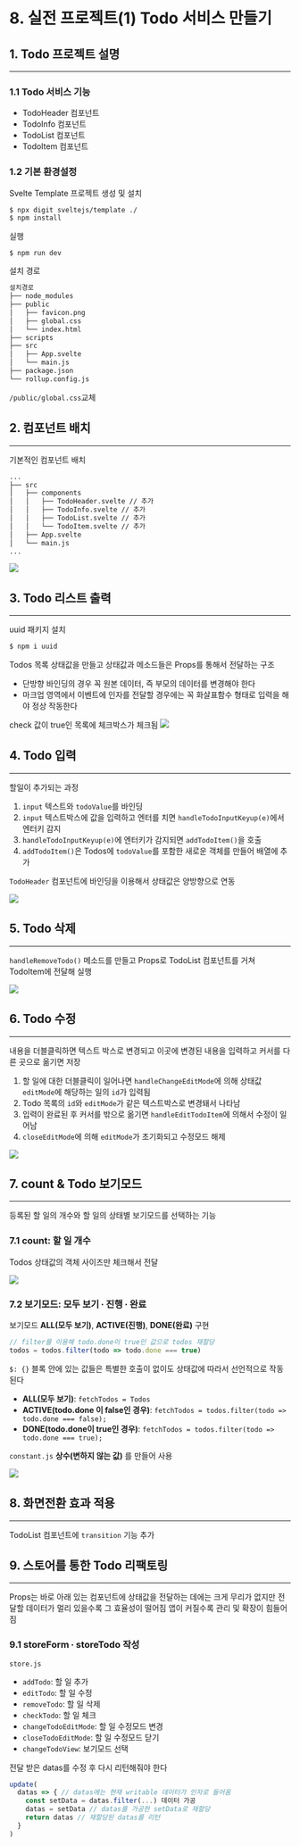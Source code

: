 # 8. 실전 프로젝트(1) Todo 서비스 만들기

## 1. Todo 프로젝트 설명

---

### 1.1 Todo 서비스 기능
- TodoHeader 컴포넌트
- TodoInfo 컴포넌트
- TodoList 컴포넌트
- TodoItem 컴포넌트

### 1.2 기본 환경설정
Svelte Template 프로젝트 생성 및 설치
```bash
$ npx digit sveltejs/template ./
$ npm install
```

실행
```
$ npm run dev
```

설치 경로
```bash
설치경로
├── node_modules
├── public
│   ├── favicon.png
│   ├── global.css
│   └── index.html
├── scripts
├── src
│   ├── App.svelte
│   └── main.js
├── package.json
└── rollup.config.js
```

`/public/global.css`교체


## 2. 컴포넌트 배치

---

기본적인 컴포넌트 배치
```bash
...
├── src
│   ├── components
│   │   ├── TodoHeader.svelte // 추가
│   │   ├── TodoInfo.svelte // 추가
│   │   ├── TodoList.svelte // 추가
│   │   └── TodoItem.svelte // 추가
│   ├── App.svelte
│   └── main.js
...
```

![](attachments/20231105164311.png)


## 3. Todo 리스트 출력

---

uuid 패키지 설치
```bash
$ npm i uuid
```

Todos 목록 상태값을 만들고 상태값과 메소드들은 Props를 통해서 전달하는 구조

- 단방향 바인딩의 경우 꼭 원본 데이터, 즉 부모의 데이터를 변경해야 한다
- 마크업 영역에서 이벤트에 인자를 전달할 경우에는 꼭 화살표함수 형태로 입력을 해야 정상 작동한다

check 값이 true인 목록에 체크박스가 체크됨
![](attachments/20231105171509.png)


## 4. Todo 입력

---

할일이 추가되는 과정
1. `input` 텍스트와 `todoValue`를 바인딩
2. `input` 텍스트박스에 값을 입력하고 엔터를 치면 `handleTodoInputKeyup(e)`에서 엔터키 감지
3. `handleTodoInputKeyup(e)`에 엔터키가 감지되면 `addTodoItem()`을 호출
4. `addTodoItem()`은 Todos에 `todoValue`를 포함한 새로운 객체를 만들어 배열에 추가

`TodoHeader` 컴포넌트에 바인딩을 이용해서 상태값은 양방향으로 연동

![](attachments/20231105190230.png)


## 5. Todo 삭제

---

`handleRemoveTodo()` 메소드를 만들고 Props로 TodoList 컴포넌트를 거쳐 TodoItem에 전달해 실행

![](attachments/20231105190956.png)


## 6. Todo 수정

---

내용을 더블클릭하면 텍스트 박스로 변경되고 이곳에 변경된 내용을 입력하고 커서를 다른 곳으로 옮기면 저장

1. 할 일에 대한 더블클릭이 일어나면 `handleChangeEditMode`에 의해 상태값 `editMode`에 해당하는 일의 `id`가 입력됨
2. Todo 목록의 `id`와 `editMode`가 같은 텍스트박스로 변경돼서 나타남
3. 입력이 완료된 후 커서를 밖으로 옮기면 `handleEditTodoItem`에 의해서 수정이 일어남
4. `closeEditMode`에 의해 `editMode`가 초기화되고 수정모드 해제

![](Pasted%20image%2020231105192650.png)


## 7. count & Todo 보기모드

---

등록된 할 일의 개수와 할 일의 상태별 보기모드를 선택하는 기능
### 7.1 count: 할 일 개수
Todos 상태값의 객체 사이즈만 체크해서 전달

![](attachments/20231105212936.png)

### 7.2 보기모드: 모두 보기 ∙ 진행 ∙ 완료
보기모드 **ALL(모두 보기)**, **ACTIVE(진행)**, **DONE(완료)** 구현

```js
// filter를 이용해 todo.done이 true인 값으로 todos 재할당
todos = todos.filter(todo => todo.done === true)
```

`$: {}` 블록 안에 있는 값들은 특별한 호출이 없이도 상태값에 따라서 선언적으로 작동된다

- **ALL(모두 보기)**: `fetchTodos = Todos`
- **ACTIVE(todo.done 이 false인 경우)**: `fetchTodos = todos.filter(todo => todo.done === false);`
- **DONE(todo.done이 true인 경우)**: `fetchTodos = todos.filter(todo => todo.done === true);`

`constant.js` **상수(변하지 않는 값)** 를 만들어 사용

![](attachments/20231105214902.png)


## 8. 화면전환 효과 적용

---

TodoList 컴포넌트에 `transition` 기능 추가


## 9. 스토어를 통한 Todo 리팩토링

---

Props는 바로 아래 있는 컴포넌트에 상태값을 전달하는 데에는 크게 무리가 없지만 전달할 데이터가 멀리 있을수록 그 효율성이 떨어짐
앱이 커질수록 관리 및 확장이 힘들어짐

### 9.1 storeForm ∙ storeTodo 작성
`store.js`
- `addTodo`: 할 일 추가
- `editTodo`: 할 일 수정
- `removeTodo`: 할 일 삭제
- `checkTodo`: 할 일 체크
- `changeTodoEditMode`: 할 일 수정모드 변경
- `closeTodoEditMode`: 할 일 수정모드 닫기
- `changeTodoView`: 보기모드 선택

전달 받은 datas를 수정 후 다시 리턴해줘야 한다
```js
update(
  datas => { // datas에는 현재 writable 데이터가 인자로 들어옴
    const setData = datas.filter(...) 데이터 가공
    datas = setData // datas를 가공한 setData로 재할당
    return datas // 재할당된 datas를 리턴
  }
)
```
